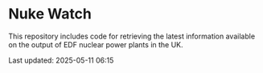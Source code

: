 # Nuke Watch

This repository includes code for retrieving the latest information available on the output of EDF nuclear power plants in the UK.

Last updated: 2025-05-11 06:15